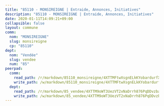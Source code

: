 ```yaml
---
title: "85110 - MONSIREIGNE | Entraide, Annonces, Initiatives"
description: "85110 - MONSIREIGNE | Entraide, Annonces, Initiatives"
date: 2020-01-11T14:09:21+09:00
collapsible: false
layout: commune
comm:
  nom: "MONSIREIGNE"
  slug: monsireigne
  cp: "85110"
dept:
  nom: "Vendée"
  slug: vendee
  num: "85"
peerpad:
  comm:
    read_path: /r/markdown/85110_monsireigne/4XTTMFtwXsgnELkKYobardurfXAw7VvPigfnq1ZdQRCGedrqo
    write_path: /w/markdown/85110_monsireigne/4XTTMFtwXsgnELkKYobardurfXAw7VvPigfnq1ZdQRCGedrqo-K3TgTu9655v4EKoGqJ7F4zFWL3xnYdZUeE4Ena9NSbhQiwHHYb53rwYRvU5baVj9ohL4bYsipTCSQjp6BMXE1WkrTHkzB2yGt4bMFBTqSDHS8pyt4vqBHubc7DpVNKnpTDcVXPCV
  dept:
    read_path: /r/markdown/85_vendee/4XTTM9oWT3UezVT2xNaDrrh876PqDDvzbaovSPP6P6ha63Ezk
    write_path: /w/markdown/85_vendee/4XTTM9oWT3UezVT2xNaDrrh876PqDDvzbaovSPP6P6ha63Ezk-K3TgTz4T2Ao5CxcmNgKRpi6DXEbSZWgvvZNdT7V4KiJycR1vvtGLxg5iYYYKajishdNzKNazAywn7vjwqtQs859ALiENaqFJQsULDwd4rYqVPy8n3JbNCeuPxinCnetCgcSuCcyv
---
```



